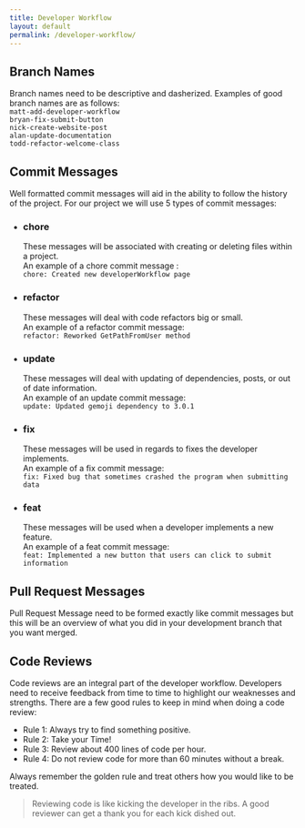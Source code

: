 ```yaml
---
title: Developer Workflow
layout: default
permalink: /developer-workflow/
---
```


## Branch Names
Branch names need to be descriptive and dasherized. Examples of good branch names are as follows:
<br/>`matt-add-developer-workflow`
<br/>`bryan-fix-submit-button`
<br/>`nick-create-website-post`
<br/>`alan-update-documentation`
<br/>`todd-refactor-welcome-class`

## Commit Messages
Well formatted commit messages will aid in the ability to follow the history of the project.
For our project we will use 5 types of commit messages:
- ### chore
  These messages will be associated with creating or deleting files within a project.
  <br/> An example of a chore commit message :
  <br/>`chore: Created new developerWorkflow page`
- ### refactor
  These messages will deal with code refactors big or small.
  <br/>An example of a refactor commit message:
  <br/>`refactor: Reworked GetPathFromUser method`
- ### update
  These messages will deal with updating of dependencies, posts, or out of date information.
  <br/>An example of an update commit message:
  <br/>`update: Updated gemoji dependency to 3.0.1`
- ### fix
  These messages will be used in regards to fixes the developer implements.
  <br/>An example of a fix commit message:
  <br/>`fix: Fixed bug that sometimes crashed the program when submitting data`
- ### feat
  These messages will be used when a developer implements a new feature.
  <br/>An example of a feat commit message:
  <br/>`feat: Implemented a new button that users can click to submit information`

## Pull Request Messages
Pull Request Message need to be formed exactly like commit messages but this will be an overview of what you did in your development branch that you want merged.

## Code Reviews
Code reviews are an integral part of the developer workflow. Developers need to receive feedback from time to time to highlight our weaknesses and strengths. There are a few good rules to keep in mind when doing a code review:

- Rule 1: Always try to find something positive.
- Rule 2: Take your Time!
- Rule 3: Review about 400 lines of code per hour.
- Rule 4: Do not review code for more than 60 minutes without a break.

Always remember the golden rule and treat others how you would like to be treated.<br/>
>Reviewing code is like kicking the developer in the ribs. A good reviewer can get a thank you for each kick dished out.
